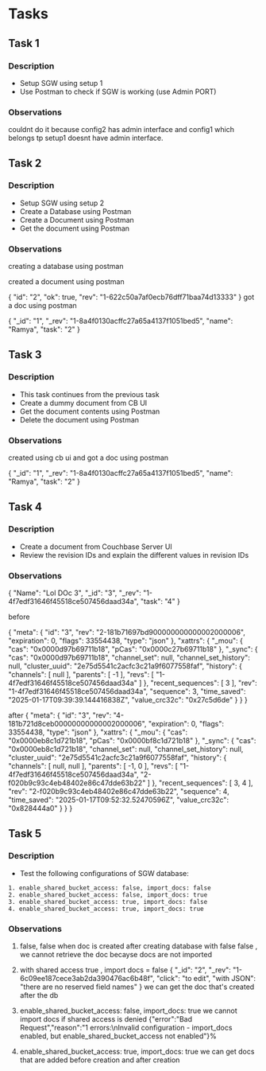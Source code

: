 # Tasks

## Task 1

### Description

- Setup SGW using setup 1
- Use Postman to check if SGW is working (use Admin PORT)

### Observations
couldnt do it because config2 has admin interface and config1 which belongs tp setup1 doesnt have admin interface.



## Task 2

### Description

- Setup SGW using setup 2
- Create a Database using Postman
- Create a Document using Postman
- Get the document using Postman

### Observations
creating a database using postman


created a document using postman

{
    "id": "2",
    "ok": true,
    "rev": "1-622c50a7af0ecb76dff71baa74d13333"
}
got a doc using postman

{
    "_id": "1",
    "_rev": "1-8a4f0130acffc27a65a4137f1051bed5",
    "name": "Ramya",
    "task": "2"
}

## Task 3

### Description

- This task continues from the previous task
- Create a dummy document from CB UI
- Get the document contents using Postman
- Delete the document using Postman

### Observations

created using cb ui and got a doc using postman

{
    "_id": "1",
    "_rev": "1-8a4f0130acffc27a65a4137f1051bed5",
    "name": "Ramya",
    "task": "2"
}



## Task 4

### Description

- Create a document from Couchbase Server UI
- Review the revision IDs and explain the different values in revision IDs

### Observations




{
    "Name": "Lol DOc 3",
    "_id": "3",
    "_rev": "1-4f7edf31646f45518ce507456daad34a",
    "task": "4"
}

before

{
  "meta": {
    "id": "3",
    "rev": "2-181b71697bd900000000000002000006",
    "expiration": 0,
    "flags": 33554438,
    "type": "json"
  },
  "xattrs": {
    "_mou": {
      "cas": "0x0000d97b69711b18",
      "pCas": "0x0000c27b69711b18"
    },
    "_sync": {
      "cas": "0x0000d97b69711b18",
      "channel_set": null,
      "channel_set_history": null,
      "cluster_uuid": "2e75d5541c2acfc3c21a9f6077558faf",
      "history": {
        "channels": [
          null
        ],
        "parents": [
          -1
        ],
        "revs": [
          "1-4f7edf31646f45518ce507456daad34a"
        ]
      },
      "recent_sequences": [
        3
      ],
      "rev": "1-4f7edf31646f45518ce507456daad34a",
      "sequence": 3,
      "time_saved": "2025-01-17T09:39:39.144416838Z",
      "value_crc32c": "0x27c5d6de"
    }
  }
}

after
{
  "meta": {
    "id": "3",
    "rev": "4-181b721d8ceb00000000000002000006",
    "expiration": 0,
    "flags": 33554438,
    "type": "json"
  },
  "xattrs": {
    "_mou": {
      "cas": "0x0000eb8c1d721b18",
      "pCas": "0x0000bf8c1d721b18"
    },
    "_sync": {
      "cas": "0x0000eb8c1d721b18",
      "channel_set": null,
      "channel_set_history": null,
      "cluster_uuid": "2e75d5541c2acfc3c21a9f6077558faf",
      "history": {
        "channels": [
          null,
          null
        ],
        "parents": [
          -1,
          0
        ],
        "revs": [
          "1-4f7edf31646f45518ce507456daad34a",
          "2-f020b9c93c4eb48402e86c47dde63b22"
        ]
      },
      "recent_sequences": [
        3,
        4
      ],
      "rev": "2-f020b9c93c4eb48402e86c47dde63b22",
      "sequence": 4,
      "time_saved": "2025-01-17T09:52:32.52470596Z",
      "value_crc32c": "0x828444a0"
    }
  }
}







## Task 5

### Description

- Test the following configurations of SGW database:

```
1. enable_shared_bucket_access: false, import_docs: false
2. enable_shared_bucket_access: false, import_docs: true
3. enable_shared_bucket_access: true, import_docs: false
4. enable_shared_bucket_access: true, import_docs: true
```

### Observations

1. false, false
when doc is created after creating database with false false ,
we cannot retrieve the doc becayse docs are not imported

2. with shared access true , import docs = false
{
    "_id": "2",
    "_rev": "1-6c09ee187cece3ab2da390476ac6b48f",
    "click": "to edit",
    "with JSON": "there are no reserved field names"
}
we can get the doc that's created after the db


3. enable_shared_bucket_access: false, import_docs: true
we cannot import docs if shared access is denied
{"error":"Bad Request","reason":"1 errors:\nInvalid configuration - import_docs enabled, but enable_shared_bucket_access not enabled"}%                             
 
4. enable_shared_bucket_access: true, import_docs: true
we can get docs that are added before creation and after creation 



